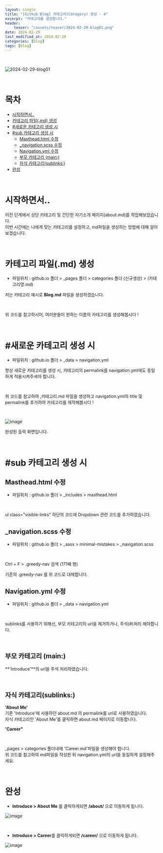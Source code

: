 ```yaml
---
layout: single
title: "[Github Blog] 카테고리(Category) 생성 - 4"
excerpt: "카테고리를 생성합니다."
header:
    teaser: "/assets/teaser/2024-02-29-blog01.png"
date: 2024-02-29
last_modified_at: 2024-02-29
categories: [blog]
tags: [Blog]
---
```


<br>

![2024-02-29-blog01](https://github.com/JunbeomCho22/JunbeomCho22.github.io/assets/156159216/feda458f-eb63-46f6-afa6-5e7968d0547b)

<br>

# 목차

 - [시작하면서..](#시작하면서)
 - [카테고리 파일(.md) 생성](#카테고리-파일md-생성)
 - [#새로운 카테고리 생성 시](#새로운-카테고리-생성-시)
 - [#sub 카테고리 생성 시](#sub-카테고리-생성-시)
    - [Masthead.html 수정](#mastheadhtml-수정)
    - [_navigation.scss 수정](#_navigationscss-수정)
    - [Navigation.yml 수정](#navigationyml-수정)
    - [부모 카테고리 (main:)](#부모-카테고리-main)
    - [자식 카테고리(sublinks:)](#자식-카테고리sublinks)
 - [완성](#완성)


<br>

# 시작하면서..

이전 단계에서 상단 카테고리 및 간단한 자기소개 페이지(about.md)를 작업해보았습니다.
<br>
이번 시간에는 나에게 맞는 카테고리를 설정하고, md파일을 생성하는 방법에 대해 알아보겠습니다.

<br>

# 카테고리 파일(.md) 생성

- 파일위치 : github.io 폴더 > _pages 폴더 > categories 폴더 (신규생성) > (카테고리명.md)

저는 카테고리 예시로 **Blog.md** 파일을 생성하겠습니다.

<br>

<script src="https://gist.github.com/JunbeomCho22/227b2cac18b0f614ab9bdd279df5add0.js"></script>

위 코드를 참고하시어, 여러분들이 원하는 이름의 카테고리를 생성해봅시다 !

<br>

# #새로운 카테고리 생성 시

- 파일위치 : github.io 폴더 > _data > navigation.yml

항상 새로운 카테고리를 생성 시, 카테고리의 permalink를 navigation.yml에도 동일하게 적용시켜주셔야 합니다.

<br>

<script src="https://gist.github.com/JunbeomCho22/9b0491666bc016f3bdda26679bc0fc81.js"></script>

위 코드를 참고하여 ,카테고리.md 파일을 생성하고 navigation.yml의 title 및 permalink를 추가하여 카테고리를 제작해봅시다 !

<br>

![image](https://github.com/JunbeomCho22/JunbeomCho22.github.io/assets/156159216/7e48f067-4f94-4d5a-a595-85e2bbd4650a)

완성된 출력 화면입니다.

<br>

# #sub 카테고리 생성 시

## Masthead.html 수정

- 파일위치 : github.io 폴더 > _includes > masthead.html

<br>

<script src="https://gist.github.com/JunbeomCho22/b07553a7d7a8703815d85e157bf71b3e.js"></script>

ul class="visible-links" 하단의 코드에 Dropdown 관련 코드를 추가하였습니다.

## _navigation.scss 수정

- 파일위치 : github.io 폴더 > _sass > minimal-mistakes > _navigation.scss

<br>

<script src="https://gist.github.com/JunbeomCho22/8b39716ee322bd676c4a20518a9ae70d.js"></script>

Ctrl + F > .greedy-nav 검색 (171째 행)

기존의 .greedy-nav 를 위 코드로 대체합니다.

## Navigation.yml 수정

- 파일위치 : github.io 폴더 > _data > navigation.yml

<br>

<script src="https://gist.github.com/JunbeomCho22/f421b73422f6315b3f198d19f4f30a10.js"></script>

sublinks를 사용하기 위해선, 부모 카테고리의 url을 제거하거나, 주석(#)처리 해야합니다.

<br>

## **부모 카테고리 (main:)**

**'Introduce'**의 url을 주석 처리하였습니다.

<br>

## **자식 카테고리(sublinks:)**

**'About Me'**
<br>
기존 'Introduce'에 사용하던 about.md 의 permalink를 url로 사용하였습니다.
<br>
자식 카테고리인 'About Me'를 클릭하면 about.md 페이지로 이동합니다.

**'Career"**

<br>

<script src="https://gist.github.com/JunbeomCho22/205fb92ef19f283138879b29a419a85c.js"></script>

_pages > categories 폴더내에 'Career.md'파일을 생성해야 합니다.
<br>
위 코드를 참고하여 md파일을 작성한 뒤 navigation.yml의 url을 동일하게 설정해주세요.

<br>

# 완성

 - **Introduce > About Me** 를 클릭하게되면 **/about/** 으로 이동하게 됩니다.

![image](https://github.com/JunbeomCho22/JunbeomCho22.github.io/assets/156159216/8c37a5cf-634e-422c-b859-2e778a5db001)

<br>

 - **Introduce > Career**를 클릭하게되면 **/career/** 으로 이동하게 됩니다.

![image](https://github.com/JunbeomCho22/JunbeomCho22.github.io/assets/156159216/59a1f17d-4ad1-411d-be85-44c4a3ad5cd8)